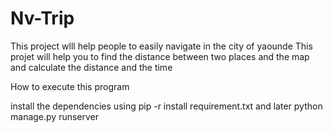 # Nv-Trip

This project wlll help people to easily navigate in the city of yaounde
This projet will help you to find the distance between two places and the
map and calculate the distance and the time

How to execute this program

install the dependencies using 
pip -r install requirement.txt
and later python manage.py runserver
